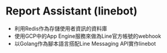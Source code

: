 # Report Assistant (linebot)

- 利用Redis作為存儲使用者資訊的資料庫
- 使用GCP中的App Engine服務來做為Line官方帳號的webhook
- 以Golang作為腳本語言搭配Line Messaging API實作linebot

